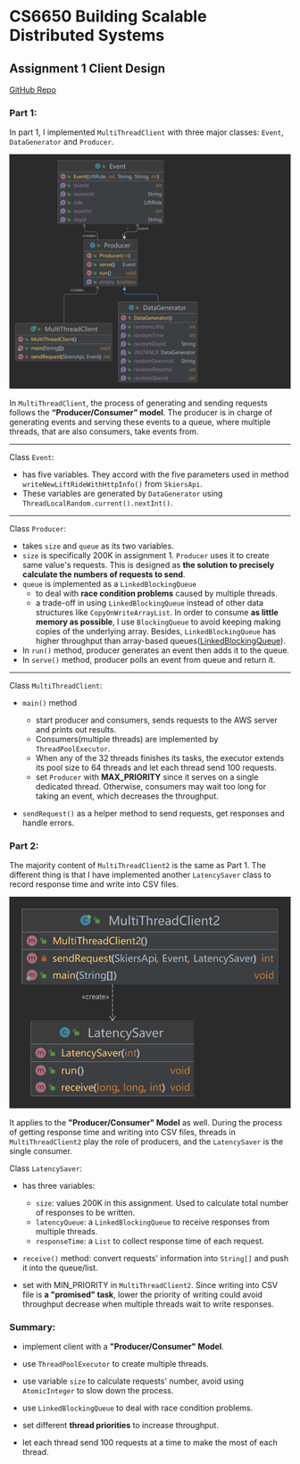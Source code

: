 # CS6650	Building Scalable Distributed Systems
## Assignment 1    Client Design

[GitHub Repo](https://github.com/thisIsGloriaWu/DistributedSystem)

### Part 1:

In part 1, I implemented `MultiThreadClient` with three major classes: `Event`, `DataGenerator` and `Producer`.

![Part1 Major Classes](https://github.com/thisIsGloriaWu/DistributedSystem/blob/main/6650_a1_jiayuewu/src/main/java/client/part1/part1.png)

In `MultiThreadClient`, the process of generating and sending requests follows the **“Producer/Consumer” model**. The producer is in charge of generating events and serving these events to a queue, where multiple threads, that are also consumers, take events from.

---
Class `Event`:

- has five variables. They accord with the five parameters used in method `writeNewLiftRideWithHttpInfo()` from `SkiersApi`. 
- These variables are generated by `DataGenerator` using `ThreadLocalRandom.current().nextInt()`.
---
Class `Producer`: 

- takes `size` and `queue` as its two variables. 
- `size` is specifically 200K in assignment 1. `Producer` uses it to create same value's requests. This is designed as **the solution to precisely calculate the numbers of requests to send**. 
- `queue` is implemented as a `LinkedBlockingQueue` 
  - to deal with **race condition problems** caused by multiple threads.
  - a trade-off in using `LinkedBlockingQueue` instead of other data structures like `CopyOnWriteArrayList`. In order to consume **as little memory as possible**, I use `BlockingQueue` to avoid keeping making copies of the underlying array. Besides, `LinkedBlockingQueue` has higher throughput than array-based queues([LinkedBlockingQueue](https://docs.oracle.com/en/java/javase/16/docs/api/java.base/java/util/concurrent/LinkedBlockingQueue.html)).
- In `run()` method, producer generates an event then adds it to the queue. 
- In `serve()` method, producer polls an event from queue and return it.
---
Class `MultiThreadClient`:

- `main()` method
  - start producer and consumers, sends requests to the AWS server and prints out results.
  - Consumers(multiple threads) are implemented by `ThreadPoolExecutor`.
  - When any of the 32 threads finishes its tasks, the executor extends its pool size to 64 threads and let each thread send 100 requests.
  - set `Producer` with **MAX_PRIORITY** since it serves on a single dedicated thread. Otherwise, consumers may wait too long for taking an event, which decreases the throughput.

- `sendRequest()` as a helper method to send requests, get responses and handle errors.


### Part 2:
The majority content of `MultiThreadClient2` is the same as Part 1. The different thing is that I have implemented another `LatencySaver` class to record response time and write into CSV files.

![Part 2 MultiThreadClient2 and LatencySaver](https://github.com/thisIsGloriaWu/DistributedSystem/blob/main/6650_a1_jiayuewu/src/main/java/client/part2/part2.png)

It applies to the **"Producer/Consumer" Model** as well. During the process of getting response time and writing into CSV files, threads in `MultiThreadClient2` play the role of producers, and the `LatencySaver` is the single consumer.

Class `LatencySaver`:

- has three variables: 
  - `size`: values 200K in this assignment. Used to calculate total number of responses to be written.
  - `latencyQueue`: a `LinkedBlockingQueue` to receive responses from multiple threads.
  - `responseTime`: a `List` to collect response time of each request.

- `receive()` method: convert requests' information into `String[]` and push it into the queue/list.

- set with MIN_PRIORITY in `MultiThreadClient2`. Since writing into CSV file is **a "promised" task**, lower the priority of writing could avoid throughput decrease when multiple threads wait to write responses.


### Summary:
- implement client with a **"Producer/Consumer" Model**.

- use `ThreadPoolExecutor` to create multiple threads.

- use variable `size` to calculate requests' number, avoid using `AtomicInteger` to slow down the process.

- use `LinkedBlockingQueue` to deal with race condition problems.

- set different **thread priorities** to increase throughput.

- let each thread send 100 requests at a time to make the most of each thread.

